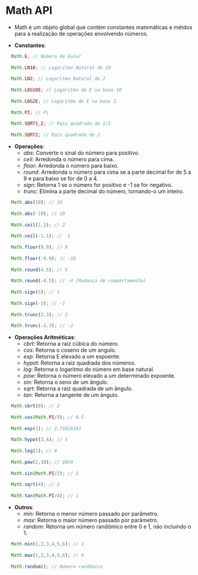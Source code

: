 # Math API

- Math é um objeto global que contém constantes matemáticas e métdos para a realização de operações envolvendo números. 
  
- **Constantes**:
```javascript
  Math.E; // Número de Euler
  
  Math.LN10; // Logaritmo Natural de 10
  
  Math.LN2; // Logaritmo Natural de 2
  
  Math.LOG10E; // Logaritmo de E na base 10
  
  Math.LOG2E; // Logaritmo de E na base 2
  
  Math.PI; // Pi
  
  Math.SQRT1_2; // Raiz quadrada de 1/2 
  
  Math.SQRT2; // Raiz quadrada de 2
```
- **Operações**:
  - *abs*: Converte o sinal do número para positivo.
  - *ceil*: Arredonda o número para cima.
  - *floor*: Arredonda o número para baixo.
  - *round*: Arredonda o número para cima se a parte decimal for de 5 a 9 e para baixo se for de 0 a 4.
  - *sign*: Retorna 1 se o número for positivo e -1 se for negativo.
  - *trunc*: Elimina a parte decimal do número, tornando-o um inteiro.


```javascript
  Math.abs(10); // 10
  
  Math.abs(-10); // 10
  
  Math.ceil(1.1); // 2
  
  Math.ceil(-1.1); // -1
  
  Math.floor(9.9); // 9
  
  Math.floor(-9.9); // -10
  
  Math.round(4.5); // 5
  
  Math.round(-4.5); // -4 (Mudança de comportamento)
  
  Math.sign(5); // 1
  
  Math.sign(-5); // -1
  
  Math.trunc(2.3); // 2
  
  Math.trunc(-2.3); // -2
```

- **Operações Aritméticas**:
  - *cbrt*: Retorna a raiz cúbica do número.
  - *cos*: Retorna o coseno de um angulo.
  - *exp*: Retorna E elevado a um expoente.
  - *hypot*: Retorna a raiz quadrada dos números.
  - *log*: Retorna o logaritmo do número em base natural.
  - *pow*: Retorna o número elevado a um determinado expoente.
  - *sin*: Retorna o seno de um ângulo.
  - *sqrt*: Retorna a raiz quadrada de um ângulo.
  - *tan*: Retorna a tangente de um ângulo.
```javascript
  Math.cbrt(8); // 2
  
  Math.cos(Math.PI/3); // 0.5
  
  Math.exp(1); // 2.71828182
  
  Math.hypot(3,4); // 5
  
  Math.log(1); // 0
  
  Math.pow(2,10); // 1024 
  
  Math.sin(Math.PI/2); // 1
  
  Math.sqrt(4); // 2
  
  Math.tan(Math.PI/4); // 1
```

- **Outros**:
  - *min*: Retorna o menor número passado por parâmetro.
  - *max*: Retorna o maior número passado por parâmetro.
  - *random*: Retorna um número randômico entre 0 e 1, não incluindo o 1. 

```javascript
  Math.min(1,2,3,4,5,6); // 1 
  
  Math.max(1,2,3,4,5,6); // 6
  
  Math.random(); // Número randômico
```
